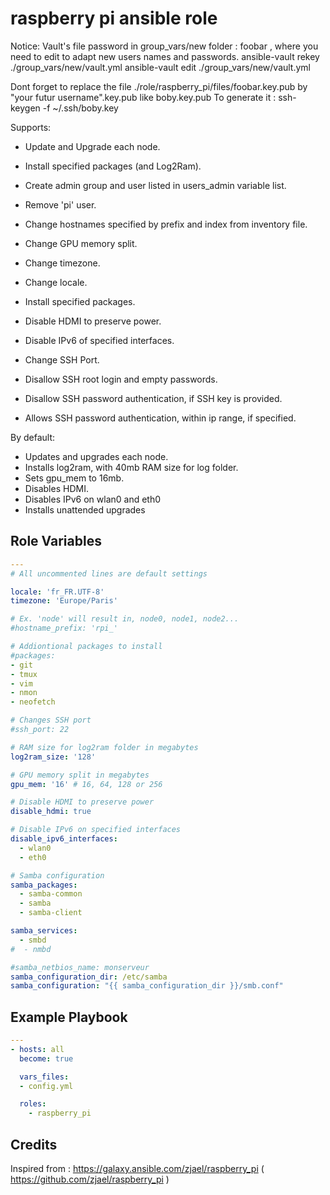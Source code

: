 # raspberry pi ansible role

Notice:
Vault's file password in group_vars/new folder : foobar ,
where you need to edit to adapt new users names and passwords.
ansible-vault rekey ./group_vars/new/vault.yml
ansible-vault edit ./group_vars/new/vault.yml

Dont forget to replace the file ./role/raspberry_pi/files/foobar.key.pub
by "your futur username".key.pub like boby.key.pub
To generate it : ssh-keygen -f ~/.ssh/boby.key

Supports:
- Update and Upgrade each node.
- Install specified packages (and Log2Ram).
- Create admin group and user listed in users_admin variable list.
- Remove 'pi' user.
- Change hostnames specified by prefix and index from inventory file.
- Change GPU memory split.
- Change timezone.
- Change locale.
- Install specified packages.
- Disable HDMI to preserve power.
- Disable IPv6 of specified interfaces.

- Change SSH Port.
- Disallow SSH root login and empty passwords.
- Disallow SSH password authentication, if SSH key is provided.
- Allows SSH password authentication, within ip range, if specified.

By default:
- Updates and upgrades each node.
- Installs log2ram, with 40mb RAM size for log folder.
- Sets gpu_mem to 16mb.
- Disables HDMI.
- Disables IPv6 on wlan0 and eth0
- Installs unattended upgrades

## Role Variables

```yaml
---
# All uncommented lines are default settings

locale: 'fr_FR.UTF-8'
timezone: 'Europe/Paris'

# Ex. 'node' will result in, node0, node1, node2...
#hostname_prefix: 'rpi_'

# Addiontional packages to install
#packages:
- git
- tmux
- vim
- nmon
- neofetch

# Changes SSH port
#ssh_port: 22

# RAM size for log2ram folder in megabytes
log2ram_size: '128'

# GPU memory split in megabytes
gpu_mem: '16' # 16, 64, 128 or 256

# Disable HDMI to preserve power
disable_hdmi: true

# Disable IPv6 on specified interfaces
disable_ipv6_interfaces:
  - wlan0
  - eth0

# Samba configuration
samba_packages:
  - samba-common
  - samba
  - samba-client

samba_services:
  - smbd
#  - nmbd

#samba_netbios_name: monserveur
samba_configuration_dir: /etc/samba
samba_configuration: "{{ samba_configuration_dir }}/smb.conf"
```

## Example Playbook

```yaml
---
- hosts: all
  become: true

  vars_files:
  - config.yml

  roles:
    - raspberry_pi
```

## Credits
Inspired from : 
https://galaxy.ansible.com/zjael/raspberry_pi
( https://github.com/zjael/raspberry_pi )